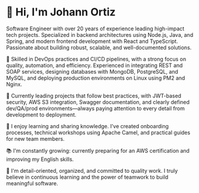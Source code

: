 # 👋 Hi, I'm Johann Ortiz

Software Engineer with over 20 years of experience leading high-impact tech projects. Specialized in backend architectures using Node.js, Java, and Spring, and modern frontend development with React and TypeScript. Passionate about building robust, scalable, and well-documented solutions.

🔧 Skilled in DevOps practices and CI/CD pipelines, with a strong focus on quality, automation, and efficiency. Experienced in integrating REST and SOAP services, designing databases with MongoDB, PostgreSQL, and MySQL, and deploying production environments on Linux using PM2 and Nginx.

🚀 Currently leading projects that follow best practices, with JWT-based security, AWS S3 integration, Swagger documentation, and clearly defined dev/QA/prod environments—always paying attention to every detail from development to deployment.

🧠 I enjoy learning and sharing knowledge. I’ve created onboarding processes, technical workshops using Apache Camel, and practical guides for new team members.

📚 I'm constantly growing: currently preparing for an AWS certification and improving my English skills.

💬 I'm detail-oriented, organized, and committed to quality work. I truly believe in continuous learning and the power of teamwork to build meaningful software.
